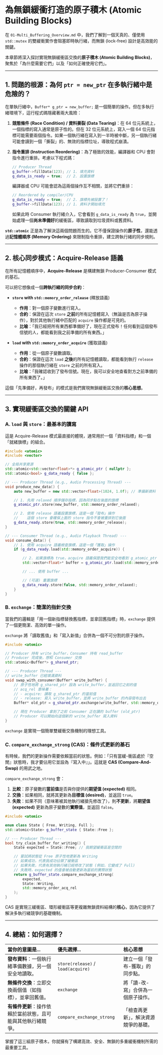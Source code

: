# 為無鎖緩衝打造的原子積木 (Atomic Building Blocks)

在 `01-Multi_Buffering_Overview.md` 中，我們了解到一個天真的、僅使用 `std::mutex` 的雙緩衝實作會阻塞即時執行緒，而無鎖 (lock-free) 設計是高效能的關鍵。

本章節將深入探討實現無鎖緩衝區交換的**原子積木 (Atomic Building Blocks)**，聚焦於「為什麼需要它們」以及「如何正確使用它們」。

---

## 1. 問題的根源：為何 `ptr = new_ptr` 在多執行緒中是危險的？

在單執行緒中，`Buffer* g_ptr = new_buffer;` 是一個簡單的操作。但在多執行緒環境下，這行程式碼隱藏著兩大風險：

1.  **競態條件 (Race Condition) / 資料撕裂 (Data Tearing)**：在 64 位元系統上，一個指標的寫入通常是原子性的。但在 32 位元系統上，寫入一個 64 位元指標可能需要兩個指令。如果一個執行緒在寫入到一半時被中斷，另一個執行緒可能會讀到一個「撕裂」的、無效的指標位址，導致程式崩潰。

2.  **指令重排 (Instruction Reordering)**：為了極致的效能，編譯器和 CPU 會對指令進行重排。考慮以下程式碼：

    ```cpp
    // Producer Thread
    g_buffer->fillData(123); // 1. 填充資料
    g_data_is_ready = true;  // 2. 設置旗標
    ```

    編譯器或 CPU 可能會認為這兩個操作互不相關，並將它們重排：

    ```cpp
    // Reordered by compiler/CPU
    g_data_is_ready = true;  // 2. 旗標先被設置了！
    g_buffer->fillData(123); // 1. 資料才開始填充
    ```

    如果此時 Consumer 執行緒介入，它會看到 `g_data_is_ready` 為 `true`，並開始處理一個**尚未準備好**的緩衝區，導致讀取到垃圾資料或舊資料。

**`std::atomic`** 正是為了解決這兩個問題而生的。它不僅保證操作的**原子性**，還能透過**記憶體順序 (Memory Ordering)** 來限制指令重排，建立跨執行緒的同步規則。

---

## 2. 核心同步模式：Acquire-Release 語義

在所有記憶體順序中，**Acquire-Release** 是構建無鎖 Producer-Consumer 模式的基石。

可以把它想像成一個**跨執行緒的同步合約**：

- **`store` with `std::memory_order_release`** (釋放語義)

  - **作用**：對一個原子變數進行寫入。
  - **合約**：保證在這次 `store` **之前**的所有記憶體寫入（無論是否為原子操作），對於其他執行緒中匹配的 `acquire` 操作都是可見的。
  - **比喻**：「我已經把所有東西都準備好了，現在正式發布！任何看到這個發布信號的人，都能看到我之前準備的所有東西。」

- **`load` with `std::memory_order_acquire`** (獲取語義)
  - **作用**：從一個原子變數讀取。
  - **合約**：保證在這次 `load` **之後**的所有記憶體讀取，都能看到執行 `release` 操作的那個執行緒在 `store` 之前的所有寫入。
  - **比喻**：「我確認收到了發布信號。現在，我可以安全地查看對方之前準備的所有東西了。」

這個「先準備好，再發布」的模式是我們實現無鎖緩衝區交換的**核心思想**。

---

## 3. 實現緩衝區交換的關鍵 API

### A. `load` 與 `store`：最基本的讀寫

這是 Acquire-Release 模式最直接的體現，通常用於一個「資料指標」和一個「就緒旗標」的組合。

```cpp
#include <atomic>
#include <vector>

// 全局共享資源
std::atomic<std::vector<float>*> g_atomic_ptr { nullptr };
std::atomic<bool> g_data_ready { false };

// --- Producer Thread (e.g., Audio Processing Thread) ---
void produce_new_data() {
    auto new_buffer = new std::vector<float>(1024, 1.0f); // 準備新資料

    // 1. 先用 relaxed 順序儲存指標，因為同步點在後面的旗標
    g_atomic_ptr.store(new_buffer, std::memory_order_relaxed);

    // 2. 使用 release 語義設置旗標，這是一個「發布」操作
    //    這個 store 會確保上面的 store 指令不會被重排到它後面
    g_data_ready.store(true, std::memory_order_release);
}

// --- Consumer Thread (e.g., Audio Playback Thread) ---
void consume_data() {
    // 1. 使用 acquire 語義檢查旗標，這是一個「獲取」操作
    if (g_data_ready.load(std::memory_order_acquire)) {

        // 2. 如果旗標為 true，acquire 語義保證我們能安全地看到 g_atomic_ptr 的最新值
        std::vector<float>* buffer = g_atomic_ptr.load(std::memory_order_relaxed);

        // ... 使用 buffer ...

        // (可選) 重置旗標
        g_data_ready.store(false, std::memory_order_relaxed);
    }
}
```

### B. `exchange`：簡潔的指針交換

當我們的邏輯是「用一個新指標替換舊指標，並拿回舊指標」時，`exchange` 提供了一個更簡潔、高效的單一操作。

`exchange` 將「讀取舊值」和「寫入新值」合併為一個不可分割的原子操作。

```cpp
#include <atomic>

// Producer 持有 write_buffer，Consumer 持有 read_buffer
// Producer 完成後，想和 Consumer 交換
std::atomic<Buffer*> g_shared_ptr;

// --- Producer Thread ---
// write_buffer 已經填滿資料
void swap_with_consumer(Buffer* write_buffer) {
    // 原子性地將 g_shared_ptr 設為 write_buffer，並返回它之前的值
    // acq_rel 意味著：
    // - acquire: 讀取 g_shared_ptr 的當前值
    // - release: 寫入 write_buffer，並將 write_buffer 的內容發布出去
    Buffer* old_ptr = g_shared_ptr.exchange(write_buffer, std::memory_order_acq_rel);

    // 現在 Producer 拿到了之前 Consumer 正在讀的 buffer (old_ptr)
    // Producer 可以開始向這個新的 write_buffer 寫入資料
}
```

`exchange` 是實現一個簡單雙緩衝交換機制的理想工具。

### C. `compare_exchange_strong` (CAS)：條件式更新的基石

有時候，我們的更新操作需要依賴當前的狀態。例如：「只有當緩-衝區處於『空閒』狀態時，我才要佔用它並設為『寫入中』」。這就是 **CAS (Compare-And-Swap)** 的用武之地。

`compare_exchange_strong` 會：

1. **比較**：原子變數的**當前值**是否與你提供的**期望值 (expected)** 相同。
2. **交換**：如果相同，就將其更新為**目標值 (desired)**，並返回 `true`。
3. **失敗**：如果不同（意味著被其他執行緒搶先修改了），則**不更新**，將**期望值 (expected)** 更新為原子變數的**實際值**，並返回 `false`。

```cpp
#include <atomic>

enum class State { Free, Writing, Full };
std::atomic<State> g_buffer_state { State::Free };

// --- Producer Thread ---
bool try_claim_buffer_for_writing() {
    State expected = State::Free; // 我期望緩衝區是空閒的

    // 嘗試將狀態從 Free 原子性地更新為 Writing
    // 如果成功，代表我成功佔領了緩衝區
    // 如果失敗，代表有其他執行緒已經修改了狀態 (例如，它變成了 Full)
    // 失敗時，expected 的值會被自動更新為當前的實際狀態
    return g_buffer_state.compare_exchange_strong(
        expected,
        State::Writing,
        std::memory_order_acq_rel
    );
}
```

CAS 是實現三緩衝區、環形緩衝區等更複雜無鎖資料結構的**核心**，因為它提供了解決多執行緒競爭的基礎機制。

---

## 4. 總結：如何選擇？

| 當你的意圖是...                                              | 優先選擇...                        | 核心思想                             |
| :----------------------------------------------------------- | :--------------------------------- | :----------------------------------- |
| **發布資料**：一個執行緒準備數據，另一個安全地讀取。         | `store(release)` / `load(acquire)` | 建立一個「發布-獲取」的同步點。      |
| **無條件交換**：立即交換兩個值（如指標），並拿回舊值。       | `exchange`                         | 將「讀-改-寫」合併為一個原子操作。   |
| **有條件更新**：操作依賴於當前狀態，且可能與其他執行緒競爭。 | `compare_exchange_strong`          | 「檢查再更新」，解決資源競爭的基礎。 |

掌握了這三組原子積木，你就擁有了構建高效、安全、無鎖的多重緩衝機制所需的最重要工具。
